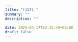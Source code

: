 ```yaml
---
title: "[117] "
summary: ""
description: ""

date: 2024-04-17T22:31:49+08:00
draft: false
---
```




